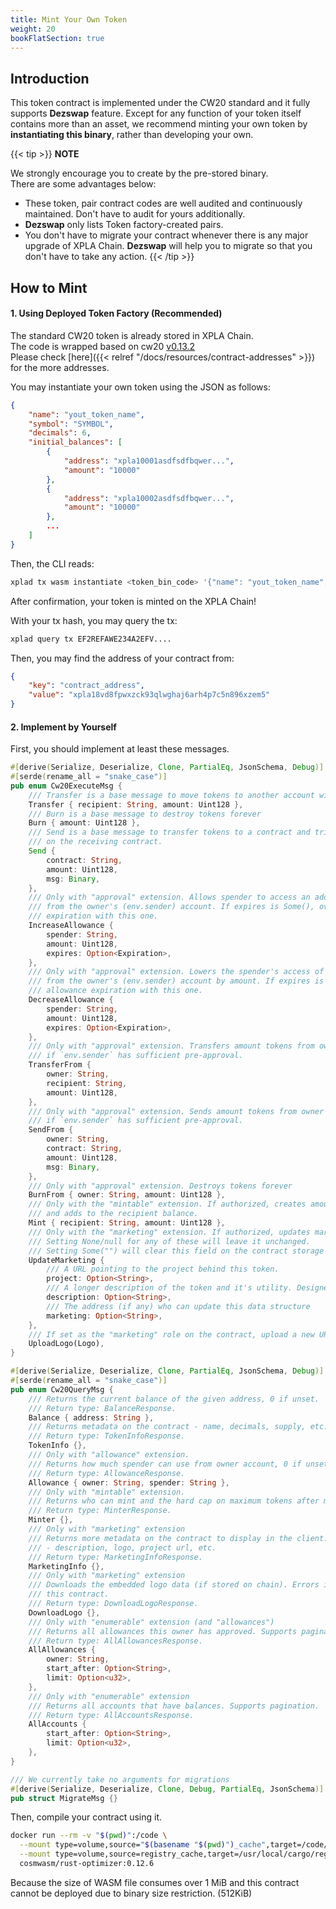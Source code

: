 ```yaml
---
title: Mint Your Own Token
weight: 20
bookFlatSection: true
---
```


## Introduction

This token contract is implemented under the CW20 standard and it fully supports **Dezswap** feature.
Except for any function of your token itself contains more than an asset, we recommend minting your own token by **instantiating this binary**, rather than developing your own.

{{< tip >}}
**NOTE**

We strongly encourage you to create by the pre-stored binary.\
There are some advantages below:

* These token, pair contract codes are well audited and continuously maintained. Don't have to audit for yours additionally.
* **Dezswap** only lists Token factory-created pairs.
* You don't have to migrate your contract whenever there is any major upgrade of XPLA Chain. **Dezswap** will help you to migrate so that you don't have to take any action.
{{< /tip >}}

## How to Mint

#### 1. Using Deployed Token Factory (Recommended)

The standard CW20 token is already stored in XPLA Chain.\
The code is wrapped based on cw20 [v0.13.2](https://docs.rs/cw20/0.13.2/cw20/index.html) \
Please check [here]({{< relref "/docs/resources/contract-addresses" >}}) for the more addresses.

You may instantiate your own token using the JSON as follows:

```json
{
    "name": "yout_token_name",
    "symbol": "SYMBOL",
    "decimals": 6,
    "initial_balances": [
        {
            "address": "xpla10001asdfsdfbqwer...",
            "amount": "10000"
        },
        {
            "address": "xpla10002asdfsdfbqwer...",
            "amount": "10000"
        },
        ...
    ]
}
```

Then, the CLI reads:

```bash
xplad tx wasm instantiate <token_bin_code> '{"name": "yout_token_name", "symbol": "SYMBOL", "decimals": 6, ... }' --from your_key
```

After confirmation, your token is minted on the XPLA Chain!

With your tx hash, you may query the tx:

```bash
xplad query tx EF2REFAWE234A2EFV....
```

Then, you may find the address of your contract from:

```json
{
    "key": "contract_address",
    "value": "xpla18vd8fpwxzck93qlwghaj6arh4p7c5n896xzem5"
}
```

#### 2. Implement by Yourself

First, you should implement at least these messages.

```rust
#[derive(Serialize, Deserialize, Clone, PartialEq, JsonSchema, Debug)]
#[serde(rename_all = "snake_case")]
pub enum Cw20ExecuteMsg {
    /// Transfer is a base message to move tokens to another account without triggering actions
    Transfer { recipient: String, amount: Uint128 },
    /// Burn is a base message to destroy tokens forever
    Burn { amount: Uint128 },
    /// Send is a base message to transfer tokens to a contract and trigger an action
    /// on the receiving contract.
    Send {
        contract: String,
        amount: Uint128,
        msg: Binary,
    },
    /// Only with "approval" extension. Allows spender to access an additional amount tokens
    /// from the owner's (env.sender) account. If expires is Some(), overwrites current allowance
    /// expiration with this one.
    IncreaseAllowance {
        spender: String,
        amount: Uint128,
        expires: Option<Expiration>,
    },
    /// Only with "approval" extension. Lowers the spender's access of tokens
    /// from the owner's (env.sender) account by amount. If expires is Some(), overwrites current
    /// allowance expiration with this one.
    DecreaseAllowance {
        spender: String,
        amount: Uint128,
        expires: Option<Expiration>,
    },
    /// Only with "approval" extension. Transfers amount tokens from owner -> recipient
    /// if `env.sender` has sufficient pre-approval.
    TransferFrom {
        owner: String,
        recipient: String,
        amount: Uint128,
    },
    /// Only with "approval" extension. Sends amount tokens from owner -> contract
    /// if `env.sender` has sufficient pre-approval.
    SendFrom {
        owner: String,
        contract: String,
        amount: Uint128,
        msg: Binary,
    },
    /// Only with "approval" extension. Destroys tokens forever
    BurnFrom { owner: String, amount: Uint128 },
    /// Only with the "mintable" extension. If authorized, creates amount new tokens
    /// and adds to the recipient balance.
    Mint { recipient: String, amount: Uint128 },
    /// Only with the "marketing" extension. If authorized, updates marketing metadata.
    /// Setting None/null for any of these will leave it unchanged.
    /// Setting Some("") will clear this field on the contract storage
    UpdateMarketing {
        /// A URL pointing to the project behind this token.
        project: Option<String>,
        /// A longer description of the token and it's utility. Designed for tooltips or such
        description: Option<String>,
        /// The address (if any) who can update this data structure
        marketing: Option<String>,
    },
    /// If set as the "marketing" role on the contract, upload a new URL, SVG, or PNG for the token
    UploadLogo(Logo),
}

#[derive(Serialize, Deserialize, Clone, PartialEq, JsonSchema, Debug)]
#[serde(rename_all = "snake_case")]
pub enum Cw20QueryMsg {
    /// Returns the current balance of the given address, 0 if unset.
    /// Return type: BalanceResponse.
    Balance { address: String },
    /// Returns metadata on the contract - name, decimals, supply, etc.
    /// Return type: TokenInfoResponse.
    TokenInfo {},
    /// Only with "allowance" extension.
    /// Returns how much spender can use from owner account, 0 if unset.
    /// Return type: AllowanceResponse.
    Allowance { owner: String, spender: String },
    /// Only with "mintable" extension.
    /// Returns who can mint and the hard cap on maximum tokens after minting.
    /// Return type: MinterResponse.
    Minter {},
    /// Only with "marketing" extension
    /// Returns more metadata on the contract to display in the client:
    /// - description, logo, project url, etc.
    /// Return type: MarketingInfoResponse.
    MarketingInfo {},
    /// Only with "marketing" extension
    /// Downloads the embedded logo data (if stored on chain). Errors if no logo data stored for
    /// this contract.
    /// Return type: DownloadLogoResponse.
    DownloadLogo {},
    /// Only with "enumerable" extension (and "allowances")
    /// Returns all allowances this owner has approved. Supports pagination.
    /// Return type: AllAllowancesResponse.
    AllAllowances {
        owner: String,
        start_after: Option<String>,
        limit: Option<u32>,
    },
    /// Only with "enumerable" extension
    /// Returns all accounts that have balances. Supports pagination.
    /// Return type: AllAccountsResponse.
    AllAccounts {
        start_after: Option<String>,
        limit: Option<u32>,
    },
}

/// We currently take no arguments for migrations
#[derive(Serialize, Deserialize, Clone, Debug, PartialEq, JsonSchema)]
pub struct MigrateMsg {}
```

Then, compile your contract using it.

```bash
docker run --rm -v "$(pwd)":/code \
  --mount type=volume,source="$(basename "$(pwd)")_cache",target=/code/target \
  --mount type=volume,source=registry_cache,target=/usr/local/cargo/registry \
  cosmwasm/rust-optimizer:0.12.6

```

Because the size of WASM file consumes over 1 MiB and this contract cannot be deployed due to binary size restriction. (512KiB)
